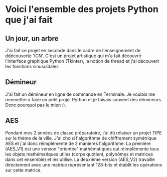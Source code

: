 <h1>Voici l'ensemble des projets Python que j'ai fait</h1>

<h2>Un jour, un arbre</h2>
J'ai fait ce projet en seconde dans le cadre de l'enseignement de ddécouverte 'ICN'. C'est un projet artistique qui m'a fait découvrir l'interface graphique Python (Tkinter), la notion de thread et j'ai découvert les fonctions sinusoïdales

<h2>Démineur</h2>
J'ai fait un démineur en ligne de commande en Terminale. Je voulais me remmettre à faire un petit projet Python et je faisais souvent des démineurs. Donc pourquoi pas le mien :).

<h2>AES</h2>
Pendant mes 2 années de classe préparatoire, j'ai dû rélaiser un projet TIPE sur le thème de la ville. J'ai choisi l'algorithme de chiffrement symétrique AES et j'ai donc réimplémenté de 2 manières l'algorithme. La première (AES_V1) est une version "orientée" mathématiques qui réimplémente tous les objets mathématiques utiles (corps quotient, polynômes et matrices dans cet ensemble) et les utilise. La deuxième version (AES_V2) travaille directement avec une matrice représentant 128-bits et établit les opérations sur cette matrice.